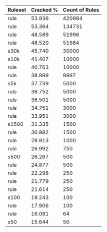 Ruleset    |  Cracked %  |  Count of Rules
-----------|-------------|----------------
rule       |  53.936     |  420984
rule       |  53.364     |  134731
rule       |  48.589     |  51996
rule       |  48.520     |  51984
s30k   |  45.740     |  30000
s10k   |  41.407     |  10000
rule       |  40.763     |  10000
rule       |  38.999     |  9997
s5k    |  37.739     |  5000
rule       |  36.752     |  5000
rule       |  36.501     |  5000
rule       |  34.751     |  3000
rule       |  33.951     |  3000
s1500  |  31.335     |  1500
rule       |  30.982     |  1500
rule       |  28.913     |  1000
rule       |  26.992     |  750
s500   |  26.267     |  500
rule       |  24.877     |  500
rule       |  22.298     |  250
rule       |  21.779     |  250
rule       |  21.614     |  250
s100   |  19.243     |  100
rule       |  17.906     |  100
rule       |  16.081     |  64
s50    |  15.644     |  50
